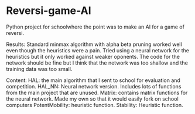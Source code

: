 # Reversi-game-AI
Python project for schoolwhere the point was to make an AI for a game of reversi.

Results: Standard minmax algorithm with alpha beta pruning worked well even though the heuristics were a pain. Tried using a neural network for the heuristics but it only worked against weaker oponents. The code for the network should be fine but I think that the network was too shallow and the training data was too small.

Content:
  HAL: the main algorithm that I sent to school for evaluation and competition.
  HAL_NN: Neural network version. Includes lots of functions from the main project that are unused.
  Matrix: contains matrix functions for the neural network. Made my own so that it would easily fork on school computers
  PotentMobility: heuristic function.
  Stability: Heuristic function.
